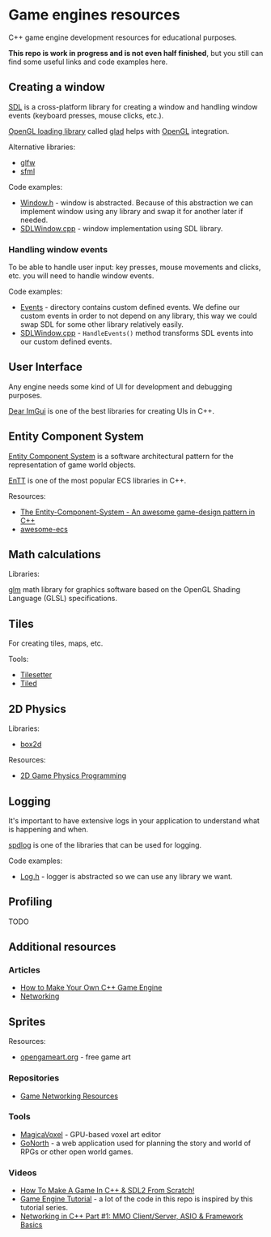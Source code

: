 # Game engines resources

C++ game engine development resources for educational purposes.

**This repo is work in progress and is not even half finished**, but you still can find some useful links and code examples here.

## Creating a window

[SDL](https://github.com/libsdl-org/SDL) is a cross-platform library for creating a window and handling window events (keyboard presses, mouse clicks, etc.).

[OpenGL loading library](https://www.khronos.org/opengl/wiki/OpenGL_Loading_Library) called [glad](https://glad.dav1d.de/) helps with [OpenGL](https://www.opengl.org/) integration.

Alternative libraries:

- [glfw](https://www.glfw.org/)
- [sfml](https://github.com/SFML/SFML)

Code examples:

- [Window.h](src/engine/Core/Window.h) - window is abstracted. Because of this abstraction we can implement window using any library and swap it for another later if needed.
- [SDLWindow.cpp](src/engine/Platform/SDL/SDLWindow.cpp) - window implementation using SDL library.

### Handling window events

To be able to handle user input: key presses, mouse movements and clicks, etc. you will need to handle window events.

Code examples:

- [Events](src/engine/Events) - directory contains custom defined events. We define our custom events in order to not depend on any library, this way we could swap SDL for some other library relatively easily.
- [SDLWindow.cpp](src/engine/Platform/SDL/SDLWindow.cpp) - `HandleEvents()` method transforms SDL events into our custom defined events.

## User Interface

Any engine needs some kind of UI for development and debugging purposes.

[Dear ImGui](https://github.com/ocornut/imgui) is one of the best libraries for creating UIs in C++.

## Entity Component System

[Entity Component System](https://en.wikipedia.org/wiki/Entity_component_system) is a software architectural pattern for the representation of game world objects.

[EnTT](https://github.com/skypjack/entt) is one of the most popular ECS libraries in C++.

Resources:

- [The Entity-Component-System - An awesome game-design pattern in C++](https://www.gamedeveloper.com/design/the-entity-component-system---an-awesome-game-design-pattern-in-c-part-1-)
- [awesome-ecs](https://github.com/jslee02/awesome-entity-component-system)

## Math calculations

Libraries:

[glm](https://github.com/g-truc/glm) math library for graphics software based on the OpenGL Shading Language (GLSL) specifications.

## Tiles

For creating tiles, maps, etc.

Tools:

- [Tilesetter](https://www.tilesetter.org/)
- [Tiled](https://www.mapeditor.org/)

## 2D Physics

Libraries:

- [box2d](https://box2d.org/)

Resources:

- [2D Game Physics Programming](https://pikuma.com/courses/game-physics-engine-programming)

## Logging

It's important to have extensive logs in your application to understand what is happening and when.

[spdlog](https://github.com/gabime/spdlog) is one of the libraries that can be used for logging.

Code examples:

- [Log.h](src/engine/Core/Log.h) - logger is abstracted so we can use any library we want.

## Profiling

TODO

## Additional resources

### Articles

- [How to Make Your Own C++ Game Engine](https://www.gamedeveloper.com/blogs/how-to-make-your-own-c-game-engine)
- [Networking](https://gafferongames.com/tags/networking/)

## Sprites

Resources:

- [opengameart.org](https://opengameart.org/) - free game art

### Repositories

- [Game Networking Resources](https://github.com/ThusSpokeNomad/GameNetworkingResources)

### Tools

- [MagicaVoxel](https://ephtracy.github.io/) - GPU-based voxel art editor
- [GoNorth](https://github.com/steffendx/GoNorth) - a web application used for planning the story and world of RPGs or other open world games.

### Videos

- [How To Make A Game In C++ & SDL2 From Scratch!](https://youtube.com/playlist?list=PLhfAbcv9cehhkG7ZQK0nfIGJC_C-wSLrx)
- [Game Engine Tutorial](https://youtube.com/playlist?list=PLlrATfBNZ98dC-V-N3m0Go4deliWHPFwT) - a lot of the code in this repo is inspired by this tutorial series.
- [Networking in C++ Part #1: MMO Client/Server, ASIO & Framework Basics](https://youtu.be/2hNdkYInj4g)
